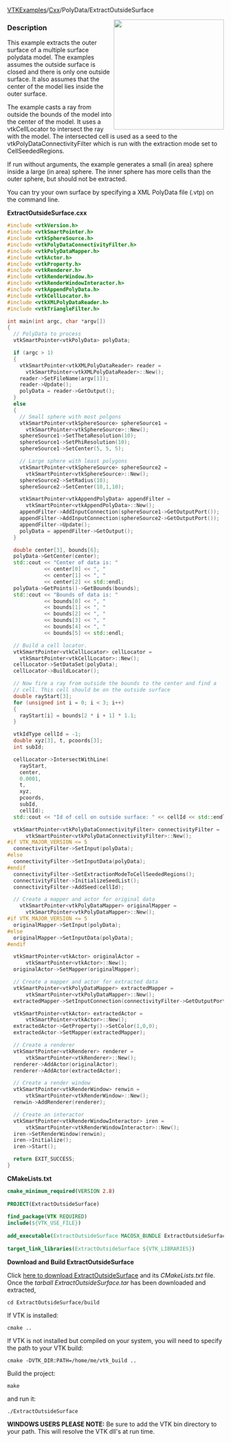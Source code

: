 [VTKExamples](/home/)/[Cxx](/Cxx)/PolyData/ExtractOutsideSurface

<img align="right" src="https://github.com/lorensen/VTKExamples/blob/gh-pages/Testing/Baseline/PolyData/TestExtractOutsideSurface.png?raw=true" width="256" />

### Description
This example extracts the outer surface of a multiple surface polydata model. The examples assumes the outside surface is closed and there is only one outside surface. It also assumes that the center of the model lies inside the outer surface.

The example casts a ray from outside the bounds of the model into the center of the model. It uses a vtkCellLocator to intersect the ray with the model. The intersected cell is used as a seed to the vtkPolyDataConnectivityFilter which is run with the extraction mode set to CellSeededRegions.

If run without arguments, the example generates a small (in area) sphere inside a large (in area) sphere. The inner sphere has more cells than the outer sphere, but should not be extracted.

You can try your own surface by specifying a XML PolyData file (.vtp) on the command line.

**ExtractOutsideSurface.cxx**
```c++
#include <vtkVersion.h>
#include <vtkSmartPointer.h>
#include <vtkSphereSource.h>
#include <vtkPolyDataConnectivityFilter.h>
#include <vtkPolyDataMapper.h>
#include <vtkActor.h>
#include <vtkProperty.h>
#include <vtkRenderer.h>
#include <vtkRenderWindow.h>
#include <vtkRenderWindowInteractor.h>
#include <vtkAppendPolyData.h>
#include <vtkCellLocator.h>
#include <vtkXMLPolyDataReader.h>
#include <vtkTriangleFilter.h>

int main(int argc, char *argv[])
{
  // PolyData to process
  vtkSmartPointer<vtkPolyData> polyData;

  if (argc > 1)
  {
    vtkSmartPointer<vtkXMLPolyDataReader> reader =
      vtkSmartPointer<vtkXMLPolyDataReader>::New();
    reader->SetFileName(argv[1]);
    reader->Update();
    polyData = reader->GetOutput();
  }
  else
  {
    // Small sphere with most polgons
    vtkSmartPointer<vtkSphereSource> sphereSource1 =
      vtkSmartPointer<vtkSphereSource>::New();
    sphereSource1->SetThetaResolution(10);
    sphereSource1->SetPhiResolution(10);
    sphereSource1->SetCenter(5, 5, 5);

    // Large sphere with least polygons
    vtkSmartPointer<vtkSphereSource> sphereSource2 =
      vtkSmartPointer<vtkSphereSource>::New();
    sphereSource2->SetRadius(10);
    sphereSource2->SetCenter(10,1,10);

    vtkSmartPointer<vtkAppendPolyData> appendFilter =
      vtkSmartPointer<vtkAppendPolyData>::New();
    appendFilter->AddInputConnection(sphereSource1->GetOutputPort());
    appendFilter->AddInputConnection(sphereSource2->GetOutputPort());
    appendFilter->Update();
    polyData = appendFilter->GetOutput();
  }

  double center[3], bounds[6];
  polyData->GetCenter(center);
  std::cout << "Center of data is: "
            << center[0] << ", "
            << center[1] << ", "
            << center[2] << std::endl;
  polyData->GetPoints()->GetBounds(bounds);
  std::cout << "Bounds of data is: "
            << bounds[0] << ", "
            << bounds[1] << ", "
            << bounds[2] << ", "
            << bounds[3] << ", "
            << bounds[4] << ", "
            << bounds[5] << std::endl;

  // Build a cell locator.
  vtkSmartPointer<vtkCellLocator> cellLocator =
    vtkSmartPointer<vtkCellLocator>::New();
  cellLocator->SetDataSet(polyData);
  cellLocator->BuildLocator();

  // Now fire a ray from outside the bounds to the center and find a
  // cell. This cell should be on the outside surface
  double rayStart[3];
  for (unsigned int i = 0; i < 3; i++)
  {
    rayStart[i] = bounds[2 * i + 1] * 1.1;
  }

  vtkIdType cellId = -1;
  double xyz[3], t, pcoords[3];
  int subId;

  cellLocator->IntersectWithLine(
    rayStart,
    center,
    0.0001,
    t,
    xyz,
    pcoords,
    subId,
    cellId);
  std::cout << "Id of cell on outside surface: " << cellId << std::endl;

  vtkSmartPointer<vtkPolyDataConnectivityFilter> connectivityFilter =
      vtkSmartPointer<vtkPolyDataConnectivityFilter>::New();
#if VTK_MAJOR_VERSION <= 5
  connectivityFilter->SetInput(polyData);
#else
  connectivityFilter->SetInputData(polyData);
#endif
  connectivityFilter->SetExtractionModeToCellSeededRegions();
  connectivityFilter->InitializeSeedList();
  connectivityFilter->AddSeed(cellId);

  // Create a mapper and actor for original data
    vtkSmartPointer<vtkPolyDataMapper> originalMapper =
      vtkSmartPointer<vtkPolyDataMapper>::New();
#if VTK_MAJOR_VERSION <= 5
  originalMapper->SetInput(polyData);
#else
  originalMapper->SetInputData(polyData);
#endif

  vtkSmartPointer<vtkActor> originalActor =
      vtkSmartPointer<vtkActor>::New();
  originalActor->SetMapper(originalMapper);

  // Create a mapper and actor for extracted data
  vtkSmartPointer<vtkPolyDataMapper> extractedMapper =
      vtkSmartPointer<vtkPolyDataMapper>::New();
  extractedMapper->SetInputConnection(connectivityFilter->GetOutputPort());

  vtkSmartPointer<vtkActor> extractedActor =
      vtkSmartPointer<vtkActor>::New();
  extractedActor->GetProperty()->SetColor(1,0,0);
  extractedActor->SetMapper(extractedMapper);

  // Create a renderer
  vtkSmartPointer<vtkRenderer> renderer =
      vtkSmartPointer<vtkRenderer>::New();
  renderer->AddActor(originalActor);
  renderer->AddActor(extractedActor);

  // Create a render window
  vtkSmartPointer<vtkRenderWindow> renwin =
      vtkSmartPointer<vtkRenderWindow>::New();
  renwin->AddRenderer(renderer);

  // Create an interactor
  vtkSmartPointer<vtkRenderWindowInteractor> iren =
      vtkSmartPointer<vtkRenderWindowInteractor>::New();
  iren->SetRenderWindow(renwin);
  iren->Initialize();
  iren->Start();

  return EXIT_SUCCESS;
}
```
**CMakeLists.txt**
```cmake
cmake_minimum_required(VERSION 2.8)
 
PROJECT(ExtractOutsideSurface)
 
find_package(VTK REQUIRED)
include(${VTK_USE_FILE})
 
add_executable(ExtractOutsideSurface MACOSX_BUNDLE ExtractOutsideSurface.cxx)
 
target_link_libraries(ExtractOutsideSurface ${VTK_LIBRARIES})
```

**Download and Build ExtractOutsideSurface**

Click [here to download ExtractOutsideSurface](https://github.com/lorensen/VTKWikiExamplesTarballs/raw/master/ExtractOutsideSurface.tar) and its *CMakeLists.txt* file.
Once the *tarball ExtractOutsideSurface.tar* has been downloaded and extracted,
```
cd ExtractOutsideSurface/build 
```
If VTK is installed:
```
cmake ..
```
If VTK is not installed but compiled on your system, you will need to specify the path to your VTK build:
```
cmake -DVTK_DIR:PATH=/home/me/vtk_build ..
```
Build the project:
```
make
```
and run it:
```
./ExtractOutsideSurface
```
**WINDOWS USERS PLEASE NOTE:** Be sure to add the VTK bin directory to your path. This will resolve the VTK dll's at run time.

